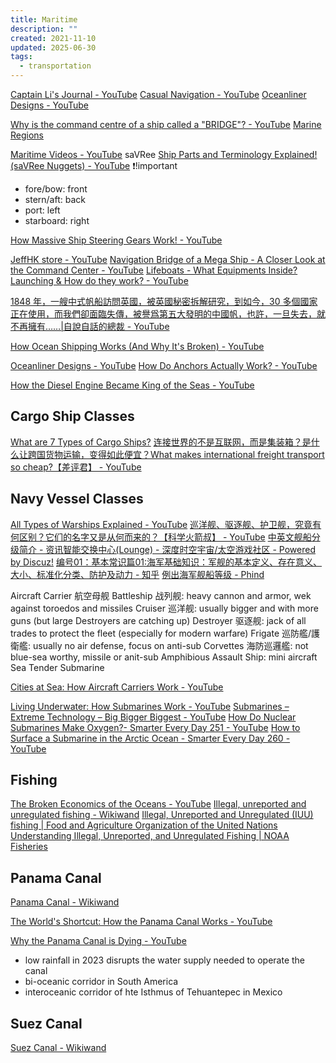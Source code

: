 ```yaml
---
title: Maritime
description: ""
created: 2021-11-10
updated: 2025-06-30
tags:
  - transportation
---
```


[Captain Li's Journal - YouTube](https://www.youtube.com/@Captain_Li)
[Casual Navigation - YouTube](https://www.youtube.com/@CasualNavigation)
[Oceanliner Designs - YouTube](https://www.youtube.com/@OceanlinerDesigns)

[Why is the command centre of a ship called a "BRIDGE"? - YouTube](https://www.youtube.com/watch?v=RDKRF7utpTw)
[Marine Regions](https://www.marineregions.org/eezmapper.php)

[Maritime Videos - YouTube](https://www.youtube.com/playlist?list=PLjoH8XiKuSWkRcjHgH9XkspX2b0EdXVeX) saVRee
[Ship Parts and Terminology Explained! (saVRee Nuggets) - YouTube](https://www.youtube.com/watch?v=Xm-F2rPU_NU) ❗!important

- fore/bow: front
- stern/aft: back
- port: left
- starboard: right

[How Massive Ship Steering Gears Work! - YouTube](https://www.youtube.com/watch?v=99PkWjURKTY)

[JeffHK store - YouTube](https://www.youtube.com/@JeffHK)
[Navigation Bridge of a Mega Ship - A Closer Look at the Command Center - YouTube](https://www.youtube.com/watch?v=Bj3_peT4u9M)
[Lifeboats - What Equipments Inside? Launching & How do they work? - YouTube](https://www.youtube.com/watch?v=MZLkiTwh10M)

[1848 年，一艘中式帆船訪問英國，被英國秘密拆解研究，到如今，30 多個國家正在使用，而我們卻面臨失傳，被譽爲第五大發明的中國帆，也許，一旦失去，就不再擁有……|自說自話的總裁 - YouTube](https://www.youtube.com/watch?v=fDi-syrnibU)

[How Ocean Shipping Works (And Why It's Broken) - YouTube](https://www.youtube.com/watch?v=8d5d_HXGeMA)

[Oceanliner Designs - YouTube](https://www.youtube.com/@OceanlinerDesigns)
[How Do Anchors Actually Work? - YouTube](https://www.youtube.com/watch?v=eR84ap2KMoU)

[How the Diesel Engine Became King of the Seas - YouTube](https://www.youtube.com/watch?v=EgMZeLYlKU8)

## Cargo Ship Classes

[What are 7 Types of Cargo Ships?](https://sinay.ai/en/what-are-7-types-of-cargo-ships/)
[连接世界的不是互联网，而是集装箱？是什么让跨国货物运输，变得如此便宜？What makes international freight transport so cheap?【差评君】 - YouTube](https://www.youtube.com/watch?v=lZRIjvcxd-8)

## Navy Vessel Classes

[All Types of Warships Explained - YouTube](https://www.youtube.com/watch?v=303_Xj8FKJU)
[巡洋舰、驱逐舰、护卫舰，究竟有何区别？它们的名字又是从何而来的？【科学火箭叔】 - YouTube](https://www.youtube.com/watch?v=O_Zgzt4sVhg)
[中英文舰船分级简介 - 资讯智能交换中心(Lounge) - 深度时空宇宙/太空游戏社区 - Powered by Discuz!](https://bbs.deeptimes.net/forum.php?mod=viewthread&tid=2109513)
[编号01：基本常识篇01:海军基础知识：军舰的基本定义、存在意义、大小、标准化分类、防护及动力 - 知乎](https://zhuanlan.zhihu.com/p/567751166)
[例出海军舰船等级 - Phind](https://www.phind.com/search/cmchw4k650000356uwbt2iwjv)

Aircraft Carrier 航空母舰
Battleship 战列舰: heavy cannon and armor, wek against toroedos and missiles
Cruiser 巡洋舰: usually bigger and with more guns (but large Destroyers are catching up)
Destroyer 驱逐舰: jack of all trades to protect the fleet (especially for modern warfare)
Frigate 巡防艦/護衛艦: usually no air defense, focus on anti-sub
Corvettes 海防巡邏艦: not blue-sea worthy, missile or anit-sub
Amphibious Assault Ship: mini aircraft
Sea Tender
Submarine

[Cities at Sea: How Aircraft Carriers Work - YouTube](https://www.youtube.com/watch?v=c0pS3Zx7Fc8)

[Living Underwater: How Submarines Work - YouTube](https://www.youtube.com/watch?v=gdy0gBVWAzE)
[Submarines – Extreme Technology – Big Bigger Biggest - YouTube](https://www.youtube.com/watch?v=1Esapb0gT3w)
[How Do Nuclear Submarines Make Oxygen?- Smarter Every Day 251 - YouTube](https://www.youtube.com/watch?v=g3Ud6mHdhlQ)
[How to Surface a Submarine in the Arctic Ocean - Smarter Every Day 260 - YouTube](https://www.youtube.com/watch?v=XFJnWp1tAdU)

## Fishing

[The Broken Economics of the Oceans - YouTube](https://www.youtube.com/watch?v=73ygHs4Kwcs)
[Illegal, unreported and unregulated fishing - Wikiwand](https://www.wikiwand.com/en/Illegal,_unreported_and_unregulated_fishing)
[Illegal, Unreported and Unregulated (IUU) fishing | Food and Agriculture Organization of the United Nations](https://www.fao.org/iuu-fishing/en/)
[Understanding Illegal, Unreported, and Unregulated Fishing | NOAA Fisheries](https://www.fisheries.noaa.gov/insight/understanding-illegal-unreported-and-unregulated-fishing)

## Panama Canal

[Panama Canal - Wikiwand](https://www.wikiwand.com/en/Panama_Canal)

[The World's Shortcut: How the Panama Canal Works - YouTube](https://www.youtube.com/watch?v=KgsxapE27NU)

[Why the Panama Canal is Dying - YouTube](https://www.youtube.com/watch?v=glR7lvtrGRI)

- low rainfall in 2023 disrupts the water supply needed to operate the canal
- bi-oceanic corridor in South America
- interoceanic corridor of hte Isthmus of Tehuantepec in Mexico

## Suez Canal

[Suez Canal - Wikiwand](https://www.wikiwand.com/en/Suez_Canal)
